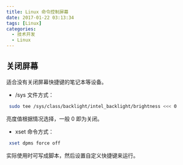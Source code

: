 ```yaml
---
title: Linux 命令控制屏幕
date: 2017-01-22 03:13:34
tags: [Linux]
categories:
  - 技术开发
  - Linux
---
```


## 关闭屏幕

适合没有关闭屏幕快捷键的笔记本等设备。

* /sys 文件方式：

```bash
 sudo tee /sys/class/backlight/intel_backlight/brightness <<< 0
```

 亮度值根据情况选择，一般 0 即为关闭。
* xset 命令方式：

```bash
 xset dpms force off
```

 实际使用时可写成脚本，然后设置自定义快捷键来运行。